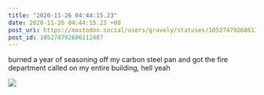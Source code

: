 ```yaml
---
title: "2020-11-26 04:44:15.23"
date: 2020-11-26 04:44:15.23 +00
post_uri: https://mastodon.social/users/gravely/statuses/105274792686112487
post_id: 105274792686112487
---
```

burned a year of seasoning off my carbon steel pan and got the fire department called on my entire building, hell yeah


![](/images/105274792645848180.jpg)

